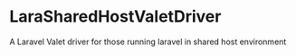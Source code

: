 # LaraSharedHostValetDriver
A Laravel Valet driver for those running laravel in shared host environment
